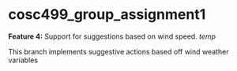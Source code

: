 # cosc499_group_assignment1


__Feature 4:__ Support for suggestions based on wind speed.  _temp_

This branch implements suggestive actions based off wind weather variables
